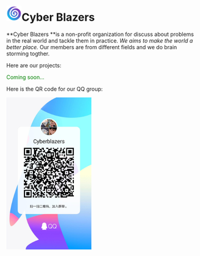 # <img src="img/logo.png" alt="logo" height="40">Cyber Blazers
**Cyber Blazers **is a non-profit organization for discuss about problems in the real world and tackle them in practice. *We aims to make the world a better place.* Our members are from different fields and we do brain storming togther.

Here are our projects:

<font color="green">Coming soon...</font>

Here is the QR code for our QQ group:

<img src="img/qrcode.jpg" alt="qrcode" height="400">


